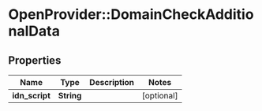 # OpenProvider::DomainCheckAdditionalData

## Properties
Name | Type | Description | Notes
------------ | ------------- | ------------- | -------------
**idn_script** | **String** |  | [optional] 

